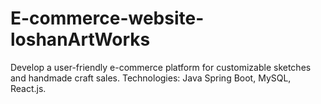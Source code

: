 # E-commerce-website-loshanArtWorks
Develop a user-friendly e-commerce platform for customizable sketches and handmade craft sales.
Technologies: Java Spring Boot, MySQL, React.js.


